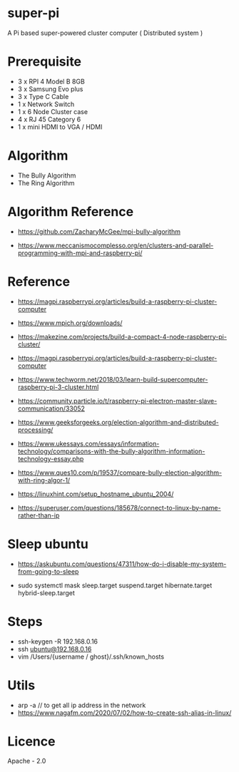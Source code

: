 # super-pi

A Pi based super-powered cluster computer ( Distributed system )

# Prerequisite

- 3 x RPI 4 Model B 8GB
- 3 x Samsung Evo plus
- 3 x Type C Cable
- 1 x Network Switch
- 1 x 6 Node Cluster case
- 4 x RJ 45 Category 6
- 1 x mini HDMI to VGA / HDMI

# Algorithm

- The Bully Algorithm
- The Ring Algorithm

# Algorithm Reference

- https://github.com/ZacharyMcGee/mpi-bully-algorithm

- https://www.meccanismocomplesso.org/en/clusters-and-parallel-programming-with-mpi-and-raspberry-pi/

# Reference

- https://magpi.raspberrypi.org/articles/build-a-raspberry-pi-cluster-computer

- https://www.mpich.org/downloads/

- https://makezine.com/projects/build-a-compact-4-node-raspberry-pi-cluster/

- https://magpi.raspberrypi.org/articles/build-a-raspberry-pi-cluster-computer

- https://www.techworm.net/2018/03/learn-build-supercomputer-raspberry-pi-3-cluster.html

- https://community.particle.io/t/raspberry-pi-electron-master-slave-communication/33052

- https://www.geeksforgeeks.org/election-algorithm-and-distributed-processing/

- https://www.ukessays.com/essays/information-technology/comparisons-with-the-bully-algorithm-information-technology-essay.php

- https://www.ques10.com/p/19537/compare-bully-election-algorithm-with-ring-algor-1/

- https://linuxhint.com/setup_hostname_ubuntu_2004/

- https://superuser.com/questions/185678/connect-to-linux-by-name-rather-than-ip

# Sleep ubuntu

- https://askubuntu.com/questions/47311/how-do-i-disable-my-system-from-going-to-sleep

- sudo systemctl mask sleep.target suspend.target hibernate.target hybrid-sleep.target

# Steps

- ssh-keygen -R 192.168.0.16
- ssh ubuntu@192.168.0.16
- vim /Users/{username / ghost}/.ssh/known_hosts

# Utils

- arp -a // to get all ip address in the network
- https://www.nagafm.com/2020/07/02/how-to-create-ssh-alias-in-linux/

# Licence

Apache - 2.0

